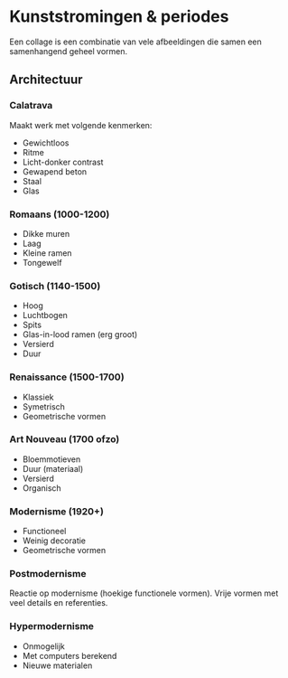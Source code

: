# Kunststromingen & periodes

Een collage is een combinatie van vele afbeeldingen die samen een samenhangend geheel vormen.

## Architectuur

### Calatrava

Maakt werk met volgende kenmerken:

- Gewichtloos
- Ritme
- Licht-donker contrast
- Gewapend beton
- Staal
- Glas

### Romaans (1000-1200)

- Dikke muren
- Laag
- Kleine ramen
- Tongewelf

### Gotisch (1140-1500)

- Hoog
- Luchtbogen
- Spits
- Glas-in-lood ramen (erg groot)
- Versierd
- Duur

### Renaissance (1500-1700)

- Klassiek
- Symetrisch
- Geometrische vormen

### Art Nouveau (1700 ofzo)

- Bloemmotieven
- Duur (materiaal)
- Versierd
- Organisch

### Modernisme (1920+)

- Functioneel
- Weinig decoratie
- Geometrische vormen

### Postmodernisme

Reactie op modernisme (hoekige functionele vormen). Vrije vormen met veel details en referenties.

### Hypermodernisme

- Onmogelijk
- Met computers berekend
- Nieuwe materialen
